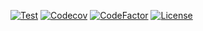 [![Test](https://github.com/Nalhin/Tutoring/workflows/Test/badge.svg?branch=master)](https://github.com/Nalhin/Tutoring/actions)
[![Codecov](https://codecov.io/gh/Nalhin/Tutoring/branch/master/graph/badge.svg)](https://codecov.io/gh/Nalhin/Tutoring)
[![CodeFactor](https://www.codefactor.io/repository/github/nalhin/tutoring/badge)](https://www.codefactor.io/repository/github/nalhin/tutoring)
[![License](https://img.shields.io/github/license/nalhin/SocialMedia)](LICENSE.md)
